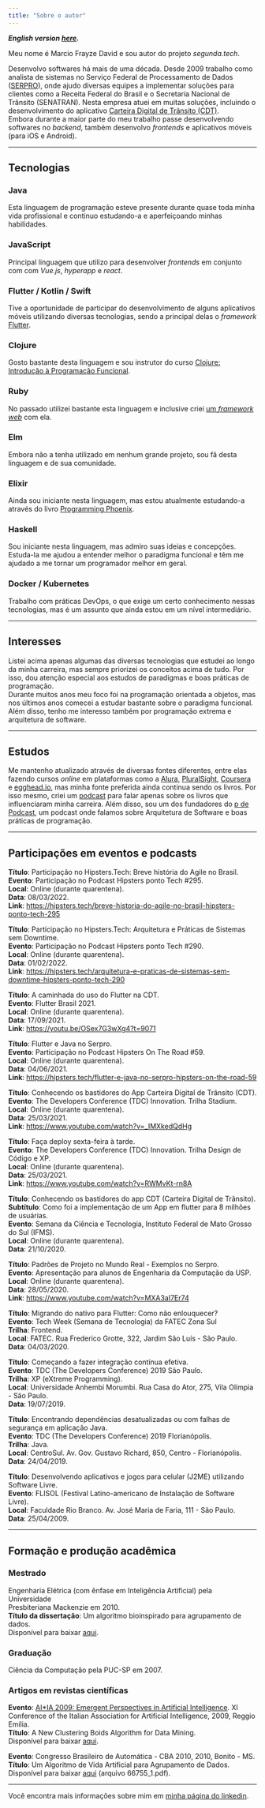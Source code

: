 ```yaml
---
title: "Sobre o autor"
---
```


_**English version [here](/about).**_
  
Meu nome é Marcio Frayze David e sou autor do projeto *segunda.tech*.
  
Desenvolvo softwares há mais de uma década. Desde 2009 trabalho como
analista de sistemas no Serviço Federal de Processamento de Dados
([SERPRO](https://serpro.gov.br)), onde ajudo diversas equipes a
implementar soluções para clientes como a Receita Federal do Brasil e
o Secretaria Nacional de Trânsito (SENATRAN). Nesta empresa atuei
em muitas soluções, incluindo o desenvolvimento do aplicativo
[Carteira Digital de Trânsito (CDT)](https://servicos.serpro.gov.br/carteira-digital/).  
Embora durante a maior parte do meu trabalho passe desenvolvendo softwares
no *backend*, também desenvolvo *frontends* e aplicativos móveis (para iOS e
Android).

---

## Tecnologias

### Java
Esta linguagem de programação esteve presente durante quase toda minha vida
profissional e continuo estudando-a e aperfeiçoando minhas habilidades.

### JavaScript
Principal linguagem que utilizo para desenvolver *frontends* em conjunto com
com *Vue.js*, *hyperapp* e *react*.

### Flutter / Kotlin / Swift
Tive a oportunidade de participar do desenvolvimento de alguns aplicativos
móveis utilizando diversas tecnologias, sendo a principal delas o *framework* 
[Flutter](https://flutter.dev).

### Clojure
Gosto bastante desta linguagem e sou instrutor do curso [Clojure: Introdução à Programação Funcional](https://segunda.tech/clojure).

### Ruby
No passado utilizei bastante esta linguagem e inclusive criei [um *framework web*](https://github.com/marciofrayze/rackstep) com ela.

### Elm
Embora não a tenha utilizado em nenhum grande projeto, sou fã desta linguagem
e de sua comunidade.

### Elixir
Ainda sou iniciante nesta linguagem, mas estou atualmente estudando-a através do livro <a href="https://pragprog.com/titles/phoenix14/programming-phoenix-1-4" target=_blank>Programming Phoenix</a>.

### Haskell
Sou iniciante nesta linguagem, mas admiro suas ideias e concepções. Estuda-la me ajudou a entender melhor o paradigma funcional e têm me ajudado a me tornar um programador melhor em geral.

### Docker / Kubernetes
Trabalho com práticas DevOps, o que exige um certo conhecimento nessas tecnologias, mas
é um assunto que ainda estou em um nível intermediário.

---

## Interesses
Listei acima apenas algumas das diversas tecnologias que estudei ao longo da
minha carreira, mas sempre priorizei os conceitos acima de tudo. Por isso,
dou atenção especial aos estudos de paradigmas e boas práticas de programação.  
Durante muitos anos meu foco foi na programação orientada a objetos, mas nos
últimos anos comecei a estudar bastante sobre o paradigma funcional.  
Além disso, tenho me interesso também por programação extrema e arquitetura de software.  

---

## Estudos
Me mantenho atualizado através de diversas fontes diferentes, entre elas
fazendo cursos *online* em plataformas como a [Alura](https://alura.com.br), [PluralSight](https://pluralsight.com), [Coursera](https://coursera.org) e [egghead.io](https://egghead.io),
mas minha fonte preferida ainda continua sendo os livros. Por isso mesmo, criei
um [podcast](https://segunda.tech/tags/podcast/) para falar apenas sobre os
livros que influenciaram minha carreira. Além disso, sou um dos fundadores do [p de Podcast](https://anchor.fm/pdepodcast/), um podcast onde falamos sobre Arquitetura de Software e boas práticas de programação.

---

## Participações em eventos e podcasts
**Título**: Participação no Hipsters.Tech: Breve história do Agile no Brasil.  
**Evento**: Participação no Podcast Hipsters ponto Tech #295.  
**Local**: Online (durante quarentena).  
**Data**: 08/03/2022.  
**Link**: https://hipsters.tech/breve-historia-do-agile-no-brasil-hipsters-ponto-tech-295  

**Título**: Participação no Hipsters.Tech: Arquitetura e Práticas de Sistemas sem Downtime.  
**Evento**: Participação no Podcast Hipsters ponto Tech #290.  
**Local**: Online (durante quarentena).  
**Data**: 01/02/2022.  
**Link**: https://hipsters.tech/arquitetura-e-praticas-de-sistemas-sem-downtime-hipsters-ponto-tech-290  

**Título**: A caminhada do uso do Flutter na CDT.  
**Evento**: Flutter Brasil 2021.  
**Local**: Online (durante quarentena).  
**Data**: 17/09/2021.  
**Link**: https://youtu.be/OSex7G3wXg4?t=9071  

**Título**: Flutter e Java no Serpro.  
**Evento**: Participação no Podcast Hipsters On The Road #59.  
**Local**: Online (durante quarentena).  
**Data**: 04/06/2021.  
**Link**: https://hipsters.tech/flutter-e-java-no-serpro-hipsters-on-the-road-59

**Título**: Conhecendo os bastidores do App Carteira Digital de Trânsito (CDT).  
**Evento**: The Developers Conference (TDC) Innovation. Trilha Stadium.  
**Local**: Online (durante quarentena).  
**Data**: 25/03/2021.  
**Link**: https://www.youtube.com/watch?v=_IMXkedQdHg

**Título**: Faça deploy sexta-feira à tarde.  
**Evento**: The Developers Conference (TDC) Innovation. Trilha Design de Código e XP.  
**Local**: Online (durante quarentena).  
**Data**: 25/03/2021.  
**Link**: https://www.youtube.com/watch?v=RWMvKt-rn8A

**Título**: Conhecendo os bastidores do app CDT (Carteira Digital de Trânsito).  
**Subtítulo**: Como foi a implementação de um App em flutter para 8 milhões de usuárias.  
**Evento**: Semana da Ciência e Tecnologia, Instituto Federal de Mato Grosso do Sul (IFMS).  
**Local**: Online (durante quarentena).  
**Data**: 21/10/2020.  

**Título**: Padrões de Projeto no Mundo Real - Exemplos no Serpro.  
**Evento**: Apresentação para alunos de Engenharia da Computação da USP.  
**Local**: Online (durante quarentena).  
**Data**: 28/05/2020.  
**Link**: https://www.youtube.com/watch?v=MXA3aI7Er74  

**Título**: Migrando do nativo para Flutter: Como não enlouquecer?  
**Evento**: Tech Week (Semana de Tecnologia) da FATEC Zona Sul  
**Trilha**: Frontend.  
**Local**: FATEC. Rua Frederico Grotte, 322, Jardim São Luís - São Paulo.  
**Data**: 04/03/2020.  

**Título**: Começando a fazer integração contínua efetiva.  
**Evento**: TDC (The Developers Conference) 2019 São Paulo.  
**Trilha**: XP (eXtreme Programming).  
**Local**:  Universidade Anhembi Morumbi. Rua Casa do Ator, 275, Vila Olímpia - São Paulo.  
**Data**: 19/07/2019.  

**Título**: Encontrando dependências desatualizadas ou com falhas de segurança em aplicação Java.  
**Evento**: TDC (The Developers Conference) 2019 Florianópolis.  
**Trilha**: Java.  
**Local**: CentroSul. Av. Gov. Gustavo Richard, 850, Centro - Florianópolis.  
**Data**: 24/04/2019.  

**Título**: Desenvolvendo aplicativos e jogos para celular (J2ME) utilizando Software Livre.  
**Evento**: FLISOL (Festival Latino-americano de Instalação de Software Livre).  
**Local**: Faculdade Rio Branco. Av. José Maria de Faria, 111 - São Paulo.  
**Data**: 25/04/2009.  

---

## Formação e produção acadêmica
### Mestrado
Engenharia Elétrica (com ênfase em Inteligência Artificial) pela Universidade  
Presbiteriana Mackenzie em 2010.  
**Título da dissertação**: Um algoritmo bioinspirado para agrupamento de dados.  
Disponível para baixar [aqui](http://tede.mackenzie.br/jspui/bitstream/tede/1519/1/Marcio%20Frayze%20David.pdf).

### Graduação
Ciência da Computação pela PUC-SP em 2007.  

### Artigos em revistas científicas
**Evento**: [AI*IA 2009: Emergent Perspectives in Artificial Intelligence](https://www.springer.com/gp/book/9783642102905). XI Conference of the Italian Association for Artificial Intelligence, 2009, Reggio Emilia.  
**Título**: A New Clustering Boids Algorithm for Data Mining.  
Disponível para baixar [aqui](https://pdfs.semanticscholar.org/669d/f2ac2f54502d926788953911fc8ff622091e.pdf).

**Evento**: Congresso Brasileiro de Automática - CBA 2010, 2010, Bonito - MS.  
**Título**: Um Algoritmo de Vida Artificial para Agrupamento de Dados.  
Disponível para baixar [aqui](https://www.sba.org.br/Proceedings/CBA/CBA2010.zip) (arquivo 66755_1.pdf).

---

Você encontra mais informações sobre mim em [minha página do linkedin](https://www.linkedin.com/in/marcio-frayze).
